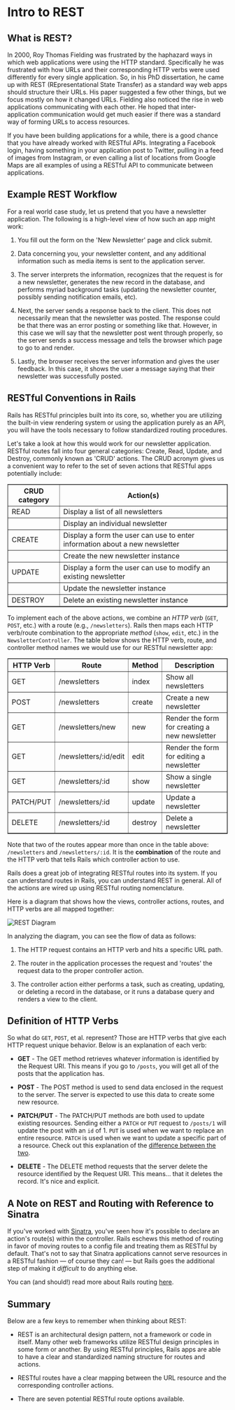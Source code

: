 # Intro to REST

## What is REST?

In 2000, Roy Thomas Fielding was frustrated by the haphazard ways in which web
applications were using the HTTP standard. Specifically he was frustrated with
how URLs and their corresponding HTTP verbs were used differently for every
single application. So, in his PhD dissertation, he came up with REST
(REpresentational State Transfer) as a standard way web apps should structure
their URLs. His paper suggested a few other things, but we focus mostly on how
it changed URLs. Fielding also noticed the rise in web applications
communicating with each other. He hoped that inter-application communication
would get much easier if there was a standard way of forming URLs to access
resources.

If you have been building applications for a while, there is a good chance that
you have already worked with RESTful APIs. Integrating a Facebook login, having
something in your application post to Twitter, pulling in a feed of images from
Instagram, or even calling a list of locations from Google Maps are all examples
of using a RESTful API to communicate between applications.

## Example REST Workflow

For a real world case study, let us pretend that you have a newsletter
application. The following is a high-level view of how such an app might work:

1. You fill out the form on the 'New Newsletter' page and click submit.

2. Data concerning you, your newsletter content, and any additional information
   such as media items is sent to the application server.

3. The server interprets the information, recognizes that the request is for a
   new newsletter, generates the new record in the database, and performs myriad
   background tasks (updating the newsletter counter, possibly sending
   notification emails, etc).

4. Next, the server sends a response back to the client. This does not
   necessarily mean that the newsletter was posted. The response could be that
   there was an error posting or something like that. However, in this case we
   will say that the newsletter post went through properly, so the server sends
   a success message and tells the browser which page to go to and render.

5. Lastly, the browser receives the server information and gives the user
   feedback. In this case, it shows the user a message saying that their
   newsletter was successfully posted.

## RESTful Conventions in Rails

Rails has RESTful principles built into its core, so, whether you are utilizing
the built-in view rendering system or using the application purely as an API,
you will have the tools necessary to follow standardized routing procedures.

Let's take a look at how this would work for our newsletter application. RESTful
routes fall into four general categories: Create, Read, Update, and Destroy,
commonly known as 'CRUD' actions. The CRUD acronym gives us a convenient way to
refer to the set of seven actions that RESTful apps potentially include:

<table border="1" cellpadding="4" cellspacing="0">
  <tr>
    <th>CRUD category</th>
    <th>Action(s)</th>
  </tr>
  
  <tr>
    <td>READ</td>
    <td>Display a list of all newsletters</td>
  </tr>
  <tr>
    <td></td>
    <td>Display an individual newsletter</td>
  </tr>
  <tr>
    <td>CREATE</td>
    <td>Display a form the user can use to enter information about a new newsletter</td>
  </tr>
  <tr>
    <td></td>
    <td>Create the new newsletter instance</td>
  </tr>
  <tr>
    <td>UPDATE</td>
    <td>Display a form the user can use to modify an existing newsletter</td>
  </tr>
  <tr>
    <td></td>
    <td>Update the newsletter instance</td>
  </tr>
  <tr>
    <td>DESTROY</td>
    <td>Delete an existing newsletter instance</td>
  </tr>
</table>

To implement each of the above actions, we combine an _HTTP verb_ (`GET`,
`POST`, etc.) with a route (e.g., `/newsletters`). Rails then maps each HTTP
verb/route combination to the appropriate _method_ (`show`, `edit`, etc.) in the
`NewsletterController`. The table below shows the HTTP verb, route, and
controller method names we would use for our RESTful newsletter app:

<table border="1" cellpadding="4" cellspacing="0">
  <tr>
    <th>HTTP Verb</th>
    <th>Route</th>
    <th>Method</th>
    <th>Description</th>
  </tr>

  <tr>
    <td>GET</td>
    <td>/newsletters</td>
    <td>index</td>
    <td>Show all newsletters</td>
  </tr>
  <tr>
    <td>POST</td>
    <td>/newsletters</td>
    <td>create</td>
    <td>Create a new newsletter</td>
  </tr>
  <tr>
    <td>GET</td>
    <td>/newsletters/new</td>
    <td>new</td>
    <td>Render the form for creating a new newsletter</td>
  </tr>
  <tr>
    <td>GET</td>
    <td>/newsletters/:id/edit</td>
    <td>edit</td>
    <td>Render the form for editing a newsletter</td>
  </tr>
  <tr>
    <td>GET</td>
    <td>/newsletters/:id</td>
    <td>show</td>
    <td>Show a single newsletter</td>
  </tr>
  <tr>
    <td>PATCH/PUT</td>
    <td>/newsletters/:id</td>
    <td>update</td>
    <td>Update a newsletter</td>
  </tr>
  <tr>
    <td>DELETE</td>
    <td>/newsletters/:id</td>
    <td>destroy</td>
    <td>Delete a newsletter</td>
  </tr>
</table>

Note that two of the routes appear more than once in the table above:
`/newsletters` and `/newsletters/:id`. It is the **combination** of the route
and the HTTP verb that tells Rails which controller action to use.

Rails does a great job of integrating RESTful routes into its system. If you can
understand routes in Rails, you can understand REST in general. All of the
actions are wired up using RESTful routing nomenclature.

Here is a diagram that shows how the views, controller actions, routes, and HTTP
verbs are all mapped together:

![REST Diagram](https://curriculum-content.s3.amazonaws.com/web-development/rails-intro-to-rest/rails_routes.png)

In analyzing the diagram, you can see the flow of data as follows:

1. The HTTP request contains an HTTP verb and hits a specific URL path.

2. The router in the application processes the request and 'routes' the request
   data to the proper controller action.

3. The controller action either performs a task, such as creating, updating, or
   deleting a record in the database, or it runs a database query and renders a
   view to the client.

## Definition of HTTP Verbs

So what do `GET`, `POST`, et al. represent? Those are HTTP verbs that give
each HTTP request unique behavior. Below is an explanation of each verb:

* **GET** - The GET method retrieves whatever information is identified by the
  Request URI. This means if you go to `/posts`, you will get all of the posts
  that the application has.

* **POST** - The POST method is used to send data enclosed in the request to the
  server. The server is expected to use this data to create some new resource.

* **PATCH/PUT** - The PATCH/PUT methods are both used to update existing
  resources. Sending either a `PATCH` or `PUT` request to `/posts/1` will update
  the post with an `id` of 1. `PUT` is used when we want to replace an entire
  resource. `PATCH` is used when we want to update a specific part of a
  resource. Check out this explanation of the [difference between the
  two][put-v-patch].

* **DELETE** - The DELETE method requests that the server delete the resource
  identified by the Request URI. This means… that it deletes the record. It's
  nice and explicit.

## A Note on REST and Routing with Reference to Sinatra

If you've worked with [Sinatra](http://www.sinatrarb.com/), you've seen how it's
possible to declare an action's route(s) within the controller. Rails eschews
this method of routing in favor of moving routes to a config file and treating
them as RESTful by default. That's not to say that Sinatra applications cannot
serve resources in a RESTful fashion — of course they can! — but Rails goes the
additional step of making it _difficult_ to do anything else.

You can (and should!) read more about Rails routing
[here](http://guides.rubyonrails.org/routing.html).

## Summary

Below are a few keys to remember when thinking about REST:

* REST is an architectural design pattern, not a framework or code in itself.
  Many other web frameworks utilize RESTful design principles in some form or
  another. By using RESTful principles, Rails apps are able to have a clear and
  standardized naming structure for routes and actions.

* RESTful routes have a clear mapping between the URL resource and the
  corresponding controller actions.

* There are seven potential RESTful route options available.

[put-v-patch]: https://blog.fullstacktraining.com/restful-api-design-post-vs-put-vs-patch/
